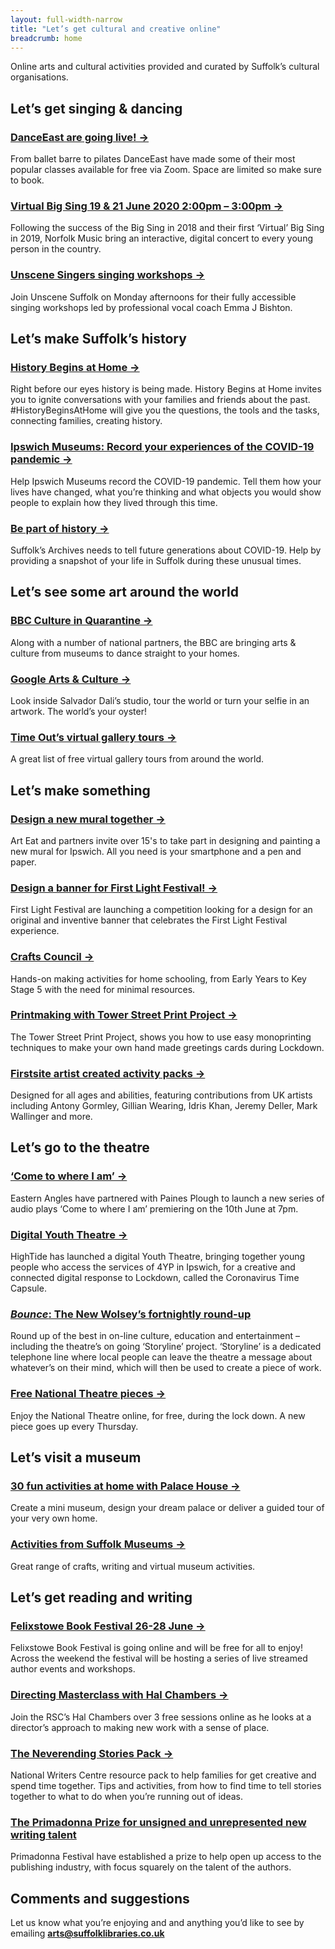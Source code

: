 ```yaml
---
layout: full-width-narrow
title: "Let’s get cultural and creative online"
breadcrumb: home
---
```


<div class="pa3 custom-bg-corporate white f4 mb4" markdown="1">

<p class="ma0">Online arts and cultural activities provided and curated by Suffolk’s cultural organisations.</p>

</div>

## Let’s get singing & dancing

### [DanceEast are going live! →](https://www.danceeast.co.uk/get-dancing/onlinedanceclassesjune-2020/)

From ballet barre to pilates DanceEast have made some of their most popular classes available for free via Zoom. Space are limited so make sure to book.


### [Virtual Big Sing 19 & 21 June 2020 2:00pm – 3:00pm →](https://www.norfolkmusichub.org.uk/site/events/event/the-virtual-big-sing-2020/)

Following the success of the Big Sing in 2018 and their first ‘Virtual’ Big Sing in 2019, Norfolk Music bring an interactive, digital concert to every young person in the country.

### [Unscene Singers singing workshops →](https://www.youtube.com/watch?v=Ym2bDUlNArA&list=PL2Uen_cJwZraJKpK0WE-qiYms8yhXzk-_)

Join Unscene Suffolk on Monday afternoons for their fully accessible singing workshops led by professional vocal coach Emma J Bishton.

## Let’s make Suffolk’s history

### [History Begins at Home →](https://www.facebook.com/pg/historybeginsathome/about/)

Right before our eyes history is being made. History Begins at Home invites you to ignite conversations with your families and friends about the past. #HistoryBeginsAtHome will give you the questions, the tools and the tasks, connecting families, creating history.

### [Ipswich Museums: Record your experiences of the COVID-19 pandemic →](https://cimuseums.org.uk/yourstories/)

Help Ipswich Museums record the COVID-19 pandemic. Tell them how your lives have changed, what you’re thinking and what objects you would show people to explain how they lived through this time.

### [Be part of history →](https://www.suffolkarchives.co.uk/life-in-lockdown/recording/)

Suffolk’s Archives needs to tell future generations about COVID-19. Help by providing a snapshot of your life in Suffolk during these unusual times.

## Let’s see some art around the world

### [BBC Culture in Quarantine →](https://www.bbc.co.uk/arts)

Along with a number of national partners, the BBC are bringing arts & culture from museums to dance straight to your homes.

### [Google Arts & Culture →](https://artsandculture.google.com/)

Look inside Salvador Dali’s studio, tour the world or turn your selfie in an artwork. The world’s your oyster!

### [Time Out’s virtual gallery tours →](https://www.timeout.com/travel/virtual-museum-tours)

A great list of free virtual gallery tours from around the world.

## Let’s make something

### [Design a new mural together →](https://www.arteatfestival.com/youthmural)

Art Eat and partners invite over 15's to take part in designing and painting a new mural for Ipswich. All you need is your smartphone and a pen and paper.

### [Design a banner for First Light Festival! →](http://ow.ly/pptm50zV3w8)

First Light Festival are launching a competition looking for a design for an original and inventive banner that celebrates the First Light Festival experience.

### [Crafts Council →](https://www.craftscouncil.org.uk/articles/craft-for-home-school-resources)

Hands-on making activities for home schooling, from Early Years to Key Stage 5 with the need for minimal resources.

### [Printmaking with Tower Street Print Project →](https://www.youtube.com/watch?v=kr3gxS8M_Rk&feature=youtu.be)

The Tower Street Print Project, shows you how to use easy monoprinting techniques to make your own hand made greetings cards during Lockdown.

### [Firstsite artist created activity packs →](https://firstsite.uk/art-is-where-the-home-is/)

Designed for all ages and abilities, featuring contributions from UK artists including Antony Gormley, Gillian Wearing, Idris Khan, Jeremy Deller, Mark Wallinger and more.

## Let’s go to the theatre

### [‘Come to where I am’ →](http://www.painesplough.com/play/come-where-i-am)

Eastern Angles have partnered with Paines Plough to launch a new series of audio plays ‘Come to where I am’ premiering on the 10th June at 7pm.

### [Digital Youth Theatre →](https://hightide.org.uk/lighthouse-programme/hightides-digital-youth-theatre/?dm_t=0,0,0,0,0)

HighTide has launched a digital Youth Theatre, bringing together young people who access the services of 4YP in Ipswich, for a creative and connected digital response to Lockdown, called the Coronavirus Time Capsule.

### [<cite>Bounce</cite>: The New Wolsey’s fortnightly round-up](https://www.newwolseybounce.co.uk/)

Round up of the best in on-line culture, education and entertainment – including the theatre’s on going ‘Storyline’ project. ‘Storyline’ is a dedicated telephone line where local people can leave the theatre a message about whatever’s on their mind, which will then be used to create a piece of work.

### [Free National Theatre pieces →](https://www.nationaltheatre.org.uk/nt-at-home)

Enjoy the National Theatre online, for free, during the lock down. A new piece goes up every Thursday.

## Let’s visit a museum

### [30 fun activities at home with Palace House →](https://suffolkmuseums.org/events/30-things-to-try-at-home/)

Create a mini museum, design your dream palace or deliver a guided tour of your very own home.

### [Activities from Suffolk Museums →](https://suffolkmuseums.org/events/)

Great range of crafts, writing and virtual museum activities.

## Let’s get reading and writing

### [Felixstowe Book Festival 26-28 June →](https://felixstowebookfestival.co.uk/)

Felixstowe Book Festival is going online and will be free for all to enjoy! Across the weekend the festival will be hosting a series of live streamed author events and workshops.

### [Directing Masterclass with Hal Chambers →](https://bit.ly/HalChambers)

Join the RSC’s Hal Chambers over 3 free sessions online as he looks at a director’s approach to making new work with a sense of place.

### [The Neverending Stories Pack →](https://nationalcentreforwriting.org.uk/neverending-stories/)

National Writers Centre resource pack to help families for get creative and spend time together. Tips and activities, from how to find time to tell stories together to what to do when you’re running out of ideas.

### [The Primadonna Prize for unsigned and unrepresented new writing talent](https://www.primadonnafestival.com/prize-2020)

Primadonna Festival have established a prize to help open up access to the publishing industry, with focus squarely on the talent of the authors.

<div class="pa3 bg-light-gray mt4" markdown="1">

## Comments and suggestions

Let us know what you’re enjoying and and anything you’d like to see by emailing **arts@suffolklibraries.co.uk**

</div>
